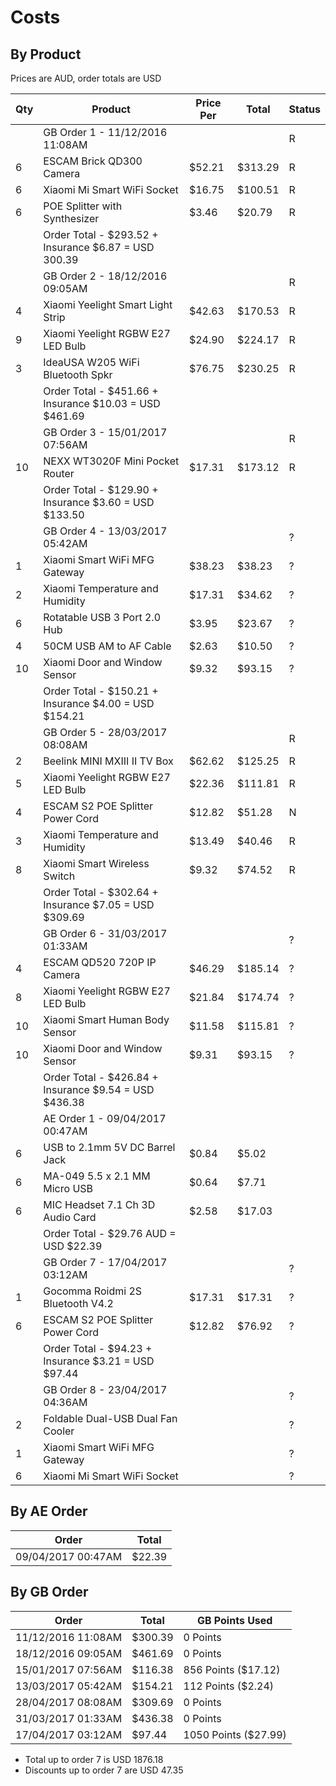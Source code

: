 # Costs

## By Product

Prices are AUD, order totals are USD

| Qty | Product                           | Price Per | Total | Status |
| --- | --------------------------------- | --------- | ----- | ----- |
|| GB Order 1 - 11/12/2016 11:08AM ||| R |
| 6   | ESCAM Brick QD300 Camera          | $52.21   | $313.29 | R |
| 6   | Xiaomi Mi Smart WiFi Socket       | $16.75   | $100.51 | R |
| 6   | POE Splitter with Synthesizer     | $3.46    | $20.79  | R |
|| Order Total - $293.52 + Insurance $6.87 = USD 300.39 |||
|| GB Order 2 - 18/12/2016 09:05AM ||| R |
| 4   | Xiaomi Yeelight Smart Light Strip | $42.63   | $170.53 | R |
| 9   | Xiaomi Yeelight RGBW E27 LED Bulb | $24.90   | $224.17 | R |
| 3   | IdeaUSA W205 WiFi Bluetooth Spkr  | $76.75   | $230.25 | R |
|| Order Total - $451.66 + Insurance $10.03 = USD $461.69 |||
|| GB Order 3 - 15/01/2017 07:56AM ||| R |
| 10  | NEXX WT3020F Mini Pocket Router   | $17.31   | $173.12 | R |
|| Order Total - $129.90 + Insurance $3.60 = USD $133.50 |||
|| GB Order 4 - 13/03/2017 05:42AM ||| ? |
| 1   | Xiaomi Smart WiFi MFG Gateway     | $38.23   | $38.23  | ? |
| 2   | Xiaomi Temperature and Humidity   | $17.31   | $34.62  | ? |
| 6   | Rotatable USB 3 Port 2.0 Hub      | $3.95    | $23.67  | ? |
| 4   | 50CM USB AM to AF Cable           | $2.63    | $10.50  | ? |
| 10  | Xiaomi Door and Window Sensor     | $9.32    | $93.15  | ? |
|| Order Total - $150.21 + Insurance $4.00 = USD $154.21 |||
|| GB Order 5 - 28/03/2017 08:08AM ||| R |
| 2   | Beelink MINI MXIII II TV Box      | $62.62   | $125.25 | R |
| 5   | Xiaomi Yeelight RGBW E27 LED Bulb | $22.36   | $111.81 | R |
| 4   | ESCAM S2 POE Splitter Power Cord  | $12.82   | $51.28  | N |
| 3   | Xiaomi Temperature and Humidity   | $13.49   | $40.46  | R |
| 8   | Xiaomi Smart Wireless Switch      | $9.32    | $74.52  | R |
|| Order Total - $302.64 + Insurance $7.05 = USD $309.69 |||
|| GB Order 6 - 31/03/2017 01:33AM ||| ? |
| 4   | ESCAM QD520 720P IP Camera        | $46.29   | $185.14 | ? |
| 8   | Xiaomi Yeelight RGBW E27 LED Bulb | $21.84   | $174.74 | ? |
| 10  | Xiaomi Smart Human Body Sensor    | $11.58   | $115.81 | ? |
| 10  | Xiaomi Door and Window Sensor     | $9.31    | $93.15  | ? |
|| Order Total - $426.84 + Insurance $9.54 = USD $436.38 |||
|| AE Order 1 - 09/04/2017 00:47AM ||||
| 6   | USB to 2.1mm 5V DC Barrel Jack    | $0.84    | $5.02   ||
| 6   | MA-049 5.5 x 2.1 MM Micro USB     | $0.64    | $7.71   ||
| 6   | MIC Headset 7.1 Ch 3D Audio Card  | $2.58    | $17.03  ||
|| Order Total - $29.76 AUD = USD $22.39 |||
|| GB Order 7 - 17/04/2017 03:12AM ||| ? |
| 1   | Gocomma Roidmi 2S Bluetooth V4.2  | $17.31   | $17.31  | ? |
| 6   | ESCAM S2 POE Splitter Power Cord  | $12.82   | $76.92  | ? |
|| Order Total - $94.23 + Insurance $3.21 = USD $97.44 |||
|| GB Order 8 - 23/04/2017 04:36AM ||| ? |
| 2   | Foldable Dual-USB Dual Fan Cooler | | | ? |
| 1   | Xiaomi Smart WiFi MFG Gateway     | | | ? |
| 6   | Xiaomi Mi Smart WiFi Socket       | | | ? |

## By AE Order
| Order              | Total  |
| ------------------ | ------ |
| 09/04/2017 00:47AM | $22.39 |

## By GB Order
| Order              | Total   | GB Points Used       |
| ------------------ | ------- | -------------------- |
| 11/12/2016 11:08AM | $300.39 | 0 Points             |
| 18/12/2016 09:05AM | $461.69 | 0 Points             |
| 15/01/2017 07:56AM | $116.38 | 856 Points ($17.12)  |
| 13/03/2017 05:42AM | $154.21 | 112 Points ($2.24)   |
| 28/04/2017 08:08AM | $309.69 | 0 Points             |
| 31/03/2017 01:33AM | $436.38 | 0 Points             |
| 17/04/2017 03:12AM | $97.44  | 1050 Points ($27.99) |

- Total up to order 7 is USD 1876.18
- Discounts up to order 7 are USD 47.35
